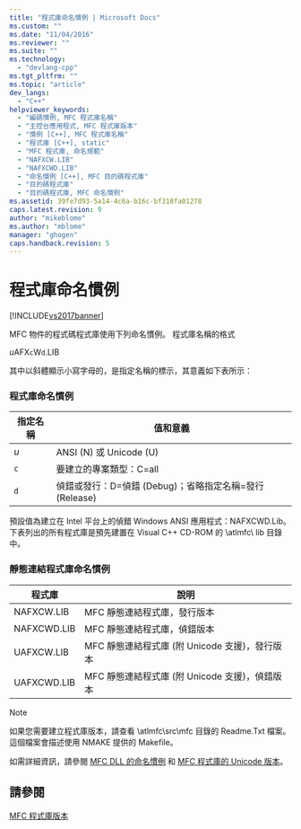 ```yaml
---
title: "程式庫命名慣例 | Microsoft Docs"
ms.custom: ""
ms.date: "11/04/2016"
ms.reviewer: ""
ms.suite: ""
ms.technology: 
  - "devlang-cpp"
ms.tgt_pltfrm: ""
ms.topic: "article"
dev_langs: 
  - "C++"
helpviewer_keywords: 
  - "編碼慣例, MFC 程式庫名稱"
  - "主控台應用程式, MFC 程式庫版本"
  - "慣例 [C++], MFC 程式庫名稱"
  - "程式庫 [C++], static"
  - "MFC 程式庫, 命名規範"
  - "NAFXCW.LIB"
  - "NAFXCWD.LIB"
  - "命名慣例 [C++], MFC 目的碼程式庫"
  - "目的碼程式庫"
  - "目的碼程式庫, MFC 命名慣例"
ms.assetid: 39fe7d93-5a14-4c6a-b16c-bf318fa01278
caps.latest.revision: 9
author: "mikeblome"
ms.author: "mblome"
manager: "ghogen"
caps.handback.revision: 5
---
```

# 程式庫命名慣例
[!INCLUDE[vs2017banner](../assembler/inline/includes/vs2017banner.md)]

MFC 物件的程式碼程式庫使用下列命名慣例。  程式庫名稱的格式  
  
 *u*AFX`c`W`d`.LIB  
  
 其中以斜體顯示小寫字母的，是指定名稱的標示，其意義如下表所示：  
  
### 程式庫命名慣例  
  
|指定名稱|值和意義|  
|----------|----------|  
|*u*|ANSI \(N\) 或 Unicode \(U\)|  
|`c`|要建立的專案類型：C\=all|  
|`d`|偵錯或發行：D\=偵錯 \(Debug\)；省略指定名稱\=發行 \(Release\)|  
  
 預設值為建立在 Intel 平台上的偵錯 Windows ANSI 應用程式：NAFXCWD.Lib。  下表列出的所有程式庫是預先建置在 Visual C\+\+ CD\-ROM 的 \\atlmfc\\ lib 目錄中。  
  
### 靜態連結程式庫命名慣例  
  
|程式庫|說明|  
|---------|--------|  
|NAFXCW.LIB|MFC 靜態連結程式庫，發行版本|  
|NAFXCWD.LIB|MFC 靜態連結程式庫，偵錯版本|  
|UAFXCW.LIB|MFC 靜態連結程式庫 \(附 Unicode 支援\)，發行版本|  
|UAFXCWD.LIB|MFC 靜態連結程式庫 \(附 Unicode 支援\)，偵錯版本|  
  
> [!NOTE]
>  如果您需要建立程式庫版本，請查看 \\atlmfc\\src\\mfc 目錄的 Readme.Txt 檔案。  這個檔案會描述使用 NMAKE 提供的 Makefile。  
  
 如需詳細資訊，請參閱 [MFC DLL 的命名慣例](../build/naming-conventions-for-mfc-dlls.md) 和 [MFC 程式庫的 Unicode 版本](../mfc/unicode-in-mfc.md)。  
  
## 請參閱  
 [MFC 程式庫版本](../mfc/mfc-library-versions.md)